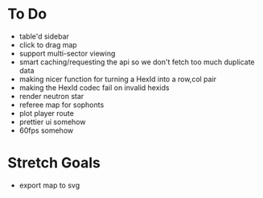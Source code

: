 To Do
==

* table'd sidebar
* click to drag map
* support multi-sector viewing
* smart caching/requesting the api so we don't fetch too much duplicate data
* making nicer function for turning a HexId into a row,col pair
* making the HexId codec fail on invalid hexids
* render neutron star
* referee map for sophonts
* plot player route
* prettier ui somehow
* 60fps somehow

Stretch Goals
==

* export map to svg
